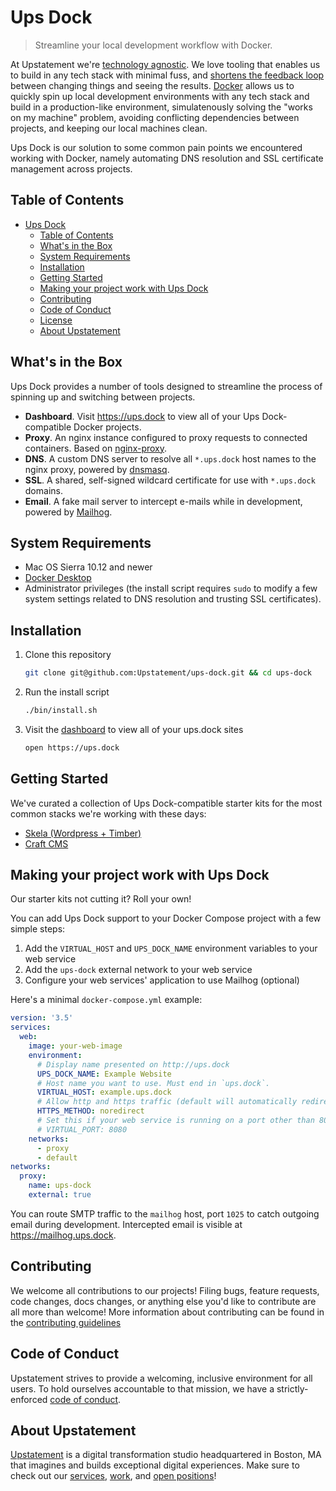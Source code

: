 # Ups Dock

> Streamline your local development workflow with Docker.

At Upstatement we're [technology agnostic](https://www.upstatement.com/engineers/values.html). We love tooling that enables us to build in any tech stack with minimal fuss, and [shortens the feedback loop](https://vimeo.com/36579366) between changing things and seeing the results. [Docker](https://www.docker.com/) allows us to quickly spin up local development environments with any tech stack and build in a production-like environment, simulatenously solving the "works on my machine" problem, avoiding conflicting dependencies between projects, and keeping our local machines clean.

Ups Dock is our solution to some common pain points we encountered working with Docker, namely automating DNS resolution and SSL certificate management across projects.

## Table of Contents

- [Ups Dock](#ups-dock)
  - [Table of Contents](#table-of-contents)
  - [What's in the Box](#whats-in-the-box)
  - [System Requirements](#system-requirements)
  - [Installation](#installation)
  - [Getting Started](#getting-started)
  - [Making your project work with Ups Dock](#making-your-project-work-with-ups-dock)
  - [Contributing](#contributing)
  - [Code of Conduct](#code-of-conduct)
  - [License](#license)
  - [About Upstatement](#about-upstatement)

## What's in the Box

Ups Dock provides a number of tools designed to streamline the process of spinning up and switching between projects.

- **Dashboard**. Visit https://ups.dock to view all of your Ups Dock-compatible Docker projects.
- **Proxy**. An nginx instance configured to proxy requests to connected containers. Based on [nginx-proxy](https://github.com/jwilder/nginx-proxy).
- **DNS**. A custom DNS server to resolve all `*.ups.dock` host names to the nginx proxy, powered by [dnsmasq](https://github.com/andyshinn/docker-dnsmasq).
- **SSL**. A shared, self-signed wildcard certificate for use with `*.ups.dock` domains.
- **Email**. A fake mail server to intercept e-mails while in development, powered by [Mailhog](https://github.com/mailhog/MailHog).

## System Requirements

- Mac OS Sierra 10.12 and newer
- [Docker Desktop](https://www.docker.com/products/docker-desktop)
- Administrator privileges (the install script requires `sudo` to modify a few system settings related to DNS resolution and trusting SSL certificates).

## Installation

1. Clone this repository

   ```bash
   git clone git@github.com:Upstatement/ups-dock.git && cd ups-dock
   ```

2. Run the install script

   ```bash
   ./bin/install.sh
   ```

3. Visit the [dashboard](https://ups.dock) to view all of your ups.dock sites

   ```bash
   open https://ups.dock
   ```

## Getting Started

We've curated a collection of Ups Dock-compatible starter kits for the most common stacks we're working with these days:

- [Skela (Wordpress + Timber)](https://github.com/Upstatement/skela-wp-theme)
- [Craft CMS](https://github.com/Upstatement/craft-starter)

## Making your project work with Ups Dock

Our starter kits not cutting it? Roll your own!

You can add Ups Dock support to your Docker Compose project with a few simple steps:

1. Add the `VIRTUAL_HOST` and `UPS_DOCK_NAME` environment variables to your web service
2. Add the `ups-dock` external network to your web service
3. Configure your web services' application to use Mailhog (optional)

Here's a minimal `docker-compose.yml` example:

```yaml
version: '3.5'
services:
  web:
    image: your-web-image
    environment:
      # Display name presented on http://ups.dock
      UPS_DOCK_NAME: Example Website
      # Host name you want to use. Must end in `ups.dock`.
      VIRTUAL_HOST: example.ups.dock
      # Allow http and https traffic (default will automatically redirect http -> https)
      HTTPS_METHOD: noredirect
      # Set this if your web service is running on a port other than 80
      # VIRTUAL_PORT: 8080
    networks:
      - proxy
      - default
networks:
  proxy:
    name: ups-dock
    external: true
```

You can route SMTP traffic to the `mailhog` host, port `1025` to catch outgoing email during development. Intercepted email is visible at https://mailhog.ups.dock.

## Contributing

We welcome all contributions to our projects! Filing bugs, feature requests, code changes, docs changes, or anything else you'd like to contribute are all more than welcome! More information about contributing can be found in the [contributing guidelines](.github/CONTRIBUTING.md)

## Code of Conduct

Upstatement strives to provide a welcoming, inclusive environment for all users. To hold ourselves accountable to that mission, we have a strictly-enforced [code of conduct](CODE_OF_CONDUCT.md).

## About Upstatement

[Upstatement](https://www.upstatement.com/) is a digital transformation studio headquartered in Boston, MA that imagines and builds exceptional digital experiences. Make sure to check out our [services](https://www.upstatement.com/services/), [work](https://www.upstatement.com/work/), and [open positions](https://www.upstatement.com/jobs/)!
